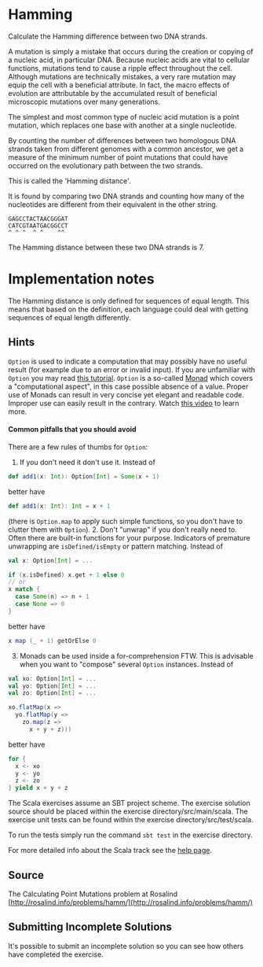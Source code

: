# Hamming

Calculate the Hamming difference between two DNA strands.

A mutation is simply a mistake that occurs during the creation or
copying of a nucleic acid, in particular DNA. Because nucleic acids are
vital to cellular functions, mutations tend to cause a ripple effect
throughout the cell. Although mutations are technically mistakes, a very
rare mutation may equip the cell with a beneficial attribute. In fact,
the macro effects of evolution are attributable by the accumulated
result of beneficial microscopic mutations over many generations.

The simplest and most common type of nucleic acid mutation is a point
mutation, which replaces one base with another at a single nucleotide.

By counting the number of differences between two homologous DNA strands
taken from different genomes with a common ancestor, we get a measure of
the minimum number of point mutations that could have occurred on the
evolutionary path between the two strands.

This is called the 'Hamming distance'.

It is found by comparing two DNA strands and counting how many of the
nucleotides are different from their equivalent in the other string.

    GAGCCTACTAACGGGAT
    CATCGTAATGACGGCCT
    ^ ^ ^  ^ ^    ^^

The Hamming distance between these two DNA strands is 7.

# Implementation notes

The Hamming distance is only defined for sequences of equal length. This means
that based on the definition, each language could deal with getting sequences
of equal length differently.

## Hints
`Option` is used to indicate a computation that may possibly have no useful result
(for example due to an error or invalid input).
If you are unfamiliar with `Option` you may read [this tutorial](http://danielwestheide.com/blog/2012/12/19/the-neophytes-guide-to-scala-part-5-the-option-type.html).
`Option` is a so-called [Monad](https://en.wikipedia.org/wiki/Monad_(functional_programming)) which covers a "computational aspect", in this case possible absence of a value.
Proper use of Monads can result in very concise yet elegant
and readable code. Improper use can easily result in the contrary.
Watch [this video](https://www.youtube.com/watch?v=Mw_Jnn_Y5iA) to learn more.
#### Common pitfalls that you should avoid
There are a few rules of thumbs for `Option`:
1. If you don't need it don't use it. Instead of
```scala
def add1(x: Int): Option[Int] = Some(x + 1)
```
better have
```scala
def add1(x: Int): Int = x + 1
```
(there is `Option.map` to apply such simple functions,
so you don't have to clutter them with `Option`).
2. Don't "unwrap" if you don't really need to.
Often there are built-in functions for your purpose. Indicators of premature
unwrapping are `isDefined/isEmpty` or pattern matching. Instead of
```scala
val x: Option[Int] = ...

if (x.isDefined) x.get + 1 else 0
// or
x match {
  case Some(n) => n + 1
  case None => 0
}
```
better have
```scala
x map (_ + 1) getOrElse 0
```
3. Monads can be used inside a for-comprehension FTW.
This is advisable when you want to "compose" several `Option` instances. Instead of
```scala
val xo: Option[Int] = ...
val yo: Option[Int] = ...
val zo: Option[Int] = ...

xo.flatMap(x =>
  yo.flatMap(y =>
    zo.map(z =>
	  x + y + z)))
```
better have
```scala
for {
  x <- xo
  y <- yo
  z <- zo
} yield x + y + z
```


The Scala exercises assume an SBT project scheme. The exercise solution source
should be placed within the exercise directory/src/main/scala. The exercise
unit tests can be found within the exercise directory/src/test/scala.

To run the tests simply run the command `sbt test` in the exercise directory.

For more detailed info about the Scala track see the [help
page](http://exercism.io/languages/scala).


## Source

The Calculating Point Mutations problem at Rosalind [http://rosalind.info/problems/hamm/](http://rosalind.info/problems/hamm/)

## Submitting Incomplete Solutions
It's possible to submit an incomplete solution so you can see how others have completed the exercise.
